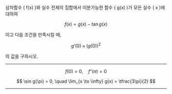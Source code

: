 삼차함수 \( f(x) \)와 실수 전체의 집합에서 미분가능한 함수 \( g(x) \)가 모든 실수 \( x \)에 대하여

$$
f(x) = g(x) - \tan g(x)
$$

이고 다음 조건을 만족시킬 때,

$$
g'(0) \times (g(0))^2
$$

의 값을 구하시오.

---

$$
f(0) = 0, \quad f''(\pi) = 0
$$

$$
\sin g(\pi) = 0, \quad \lim_{x \to \infty} g(x) = \tfrac{3\pi}{2}
$$

---
